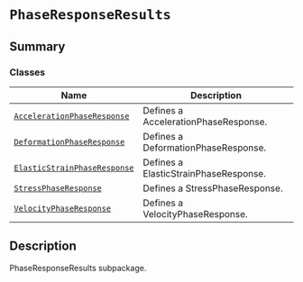 <a id="phaseresponseresults"></a>

# `PhaseResponseResults`

<a id="summary"></a>

## Summary

### Classes

| Name | Description |
|-----------------------------------------------------------------------------------------------------------------------------------------------------------------------------------|----------------------------------------|
| [`AccelerationPhaseResponse`](AccelerationPhaseResponse.md#ansys.mechanical.stubs.v241.Ansys.ACT.Automation.Mechanical.Results.PhaseResponseResults.AccelerationPhaseResponse)    | Defines a AccelerationPhaseResponse.   |
| [`DeformationPhaseResponse`](DeformationPhaseResponse.md#ansys.mechanical.stubs.v241.Ansys.ACT.Automation.Mechanical.Results.PhaseResponseResults.DeformationPhaseResponse)       | Defines a DeformationPhaseResponse.    |
| [`ElasticStrainPhaseResponse`](ElasticStrainPhaseResponse.md#ansys.mechanical.stubs.v241.Ansys.ACT.Automation.Mechanical.Results.PhaseResponseResults.ElasticStrainPhaseResponse) | Defines a ElasticStrainPhaseResponse.  |
| [`StressPhaseResponse`](StressPhaseResponse.md#ansys.mechanical.stubs.v241.Ansys.ACT.Automation.Mechanical.Results.PhaseResponseResults.StressPhaseResponse)                      | Defines a StressPhaseResponse.         |
| [`VelocityPhaseResponse`](VelocityPhaseResponse.md#ansys.mechanical.stubs.v241.Ansys.ACT.Automation.Mechanical.Results.PhaseResponseResults.VelocityPhaseResponse)                | Defines a VelocityPhaseResponse.       |

<a id="description"></a>

## Description

PhaseResponseResults subpackage.

<!-- !! processed by numpydoc !! -->

